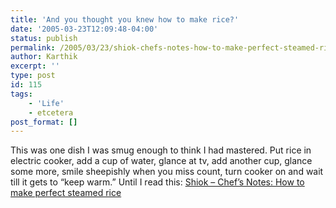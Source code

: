 ```yaml
---
title: 'And you thought you knew how to make rice?'
date: '2005-03-23T12:09:48-04:00'
status: publish
permalink: /2005/03/23/shiok-chefs-notes-how-to-make-perfect-steamed-rice
author: Karthik
excerpt: ''
type: post
id: 115
tags:
    - 'Life'
    - etcetera
post_format: []
---
```

This was one dish I was smug enough to think I had mastered. Put rice in electric cooker, add a cup of water, glance at tv, add another cup, glance some more, smile sheepishly when you miss count, turn cooker on and wait till it gets to “keep warm.” Until I read this: [ Shiok – Chef’s Notes: How to make perfect steamed rice](http://shiokfood.com/notes/archives/000022.html)
